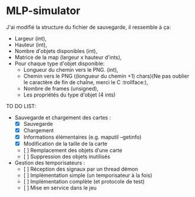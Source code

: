 # MLP-simulator

J'ai modifié la structure du fichier de sauvegarde, il ressemble à ça:
- Largeur (int),
- Hauteur (int),
- Nombre d'objets disponibles (int),
- Matrice de la map (largeur x hauteur d'ints),
- Pour chaque type d'objet disponible:
  - Longueur du chemin vers le PNG. (int),
  - Chemin vers le PNG ((longueur du chemin +1) chars)(Ne pas oublier le caractère de fin de chaîne, merci le C :trollface:),
  - Nombre de frames (unsigned),
  - Les propriétés du type d'objet (4 ints)

TO DO LIST:
- Sauvegarde et chargement des cartes :
  - [x] Sauvegarde
  - [x] Chargement
  - [x] Informations élémentaires (e.g. maputil –getinfo)
  - [x] Modification de la taille de la carte
  - [ ] Remplacement des objets d’une carte
  - [ ] Suppression des objets inutilisés
- Gestion des temporisateurs :
  - [ ] Réception des signaux par un thread démon
  - [ ] Implémentation simple (un temporisateur à la fois)
  - [ ] Implémentation complète (et protocole de test)
  - [ ] Mise en service dans le jeu
  
